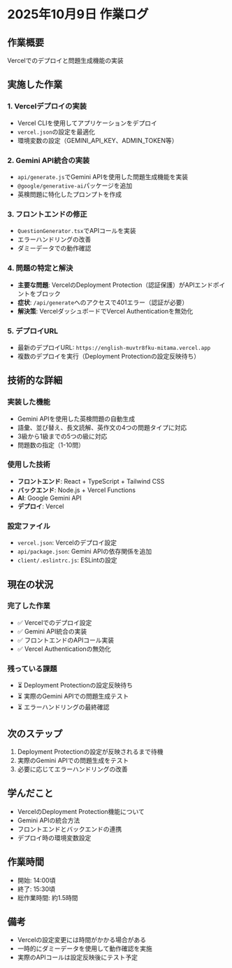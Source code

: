 # 2025年10月9日 作業ログ

## 作業概要
Vercelでのデプロイと問題生成機能の実装

## 実施した作業

### 1. Vercelデプロイの実装
- Vercel CLIを使用してアプリケーションをデプロイ
- `vercel.json`の設定を最適化
- 環境変数の設定（GEMINI_API_KEY、ADMIN_TOKEN等）

### 2. Gemini API統合の実装
- `api/generate.js`でGemini APIを使用した問題生成機能を実装
- `@google/generative-ai`パッケージを追加
- 英検問題に特化したプロンプトを作成

### 3. フロントエンドの修正
- `QuestionGenerator.tsx`でAPIコールを実装
- エラーハンドリングの改善
- ダミーデータでの動作確認

### 4. 問題の特定と解決
- **主要な問題**: VercelのDeployment Protection（認証保護）がAPIエンドポイントをブロック
- **症状**: `/api/generate`へのアクセスで401エラー（認証が必要）
- **解決策**: VercelダッシュボードでVercel Authenticationを無効化

### 5. デプロイURL
- 最新のデプロイURL: `https://english-muvtr8fku-mitama.vercel.app`
- 複数のデプロイを実行（Deployment Protectionの設定反映待ち）

## 技術的な詳細

### 実装した機能
- Gemini APIを使用した英検問題の自動生成
- 語彙、並び替え、長文読解、英作文の4つの問題タイプに対応
- 3級から1級までの5つの級に対応
- 問題数の指定（1-10問）

### 使用した技術
- **フロントエンド**: React + TypeScript + Tailwind CSS
- **バックエンド**: Node.js + Vercel Functions
- **AI**: Google Gemini API
- **デプロイ**: Vercel

### 設定ファイル
- `vercel.json`: Vercelのデプロイ設定
- `api/package.json`: Gemini APIの依存関係を追加
- `client/.eslintrc.js`: ESLintの設定

## 現在の状況

### 完了した作業
- ✅ Vercelでのデプロイ設定
- ✅ Gemini API統合の実装
- ✅ フロントエンドのAPIコール実装
- ✅ Vercel Authenticationの無効化

### 残っている課題
- ⏳ Deployment Protectionの設定反映待ち
- ⏳ 実際のGemini APIでの問題生成テスト
- ⏳ エラーハンドリングの最終確認

## 次のステップ
1. Deployment Protectionの設定が反映されるまで待機
2. 実際のGemini APIでの問題生成をテスト
3. 必要に応じてエラーハンドリングの改善

## 学んだこと
- VercelのDeployment Protection機能について
- Gemini APIの統合方法
- フロントエンドとバックエンドの連携
- デプロイ時の環境変数設定

## 作業時間
- 開始: 14:00頃
- 終了: 15:30頃
- 総作業時間: 約1.5時間

## 備考
- Vercelの設定変更には時間がかかる場合がある
- 一時的にダミーデータを使用して動作確認を実施
- 実際のAPIコールは設定反映後にテスト予定
